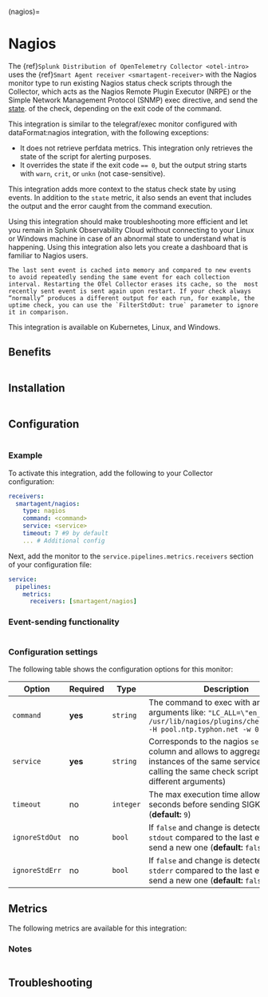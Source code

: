 (nagios)=

# Nagios

<meta name="Description" content="Use this Splunk Observability Cloud integration for the nagios monitor. See benefits, install, configuration, and metrics">

The {ref}`Splunk Distribution of OpenTelemetry Collector <otel-intro>` uses the {ref}`Smart Agent receiver <smartagent-receiver>` with the Nagios monitor type to run existing Nagios status check scripts through the Collector, which acts as the Nagios Remote Plugin Executor (NRPE) or the Simple Network Management Protocol (SNMP) exec directive, and send the <a class="external" href="https://nagios-plugins.org/doc/guidelines.html#AEN78" target="_blank">state</a>. of the check, depending on the exit code of the command. 

This integration is similar to the telegraf/exec monitor configured with dataFormat:nagios integration, with the following exceptions:

- It does not retrieve perfdata metrics. This integration only retrieves the state of the script for alerting purposes.
- It overrides the state if the exit code `== 0`, but the output string starts with `warn`, `crit`, or `unkn` (not case-sensitive).

This integration adds more context to the status check state by using events. In addition to the `state` metric, it also sends an event that includes the output and the error caught from the command execution.

Using this integration should make troubleshooting more efficient and let you remain in Splunk Observability Cloud without connecting to your Linux or Windows machine in case of an abnormal state to understand what is happening. Using this integration also lets you create a dashboard that is familiar to Nagios users.

```{note}
The last sent event is cached into memory and compared to new events to avoid repeatedly sending the same event for each collection interval. Restarting the OTel Collector erases its cache, so the  most recently sent event is sent again upon restart. If your check always “normally” produces a different output for each run, for example, the uptime check, you can use the `FilterStdOut: true` parameter to ignore it in comparison.
```

This integration is available on Kubernetes, Linux, and Windows.

## Benefits

```{include} /_includes/benefits.md
```

## Installation

```{include} /_includes/collector-installation.md
```

## Configuration

```{include} /_includes/configuration.md
```

### Example

To activate this integration, add the following to your Collector configuration:

```yaml
receivers:
  smartagent/nagios:
    type: nagios
    command: <command>
    service: <service>
    timeout: 7 #9 by default
    ... # Additional config
```

Next, add the monitor to the `service.pipelines.metrics.receivers` section of your configuration file:

```yaml
service:
  pipelines:
    metrics:
      receivers: [smartagent/nagios]
```

### Event-sending functionality

```{include} /_includes/event-sending-functionality.md
```

### Configuration settings

The following table shows the configuration options for this monitor:

| Option         | Required | Type      | Description                                                                                                                                                        |
| -------------- | -------- | --------- | ------------------------------------------------------------------------------------------------------------------------------------------------------------------ |
| `command`      | **yes**  | `string`  | The command to exec with any arguments like: `"LC_ALL=\"en_US.utf8\" /usr/lib/nagios/plugins/check_ntp_time -H pool.ntp.typhon.net -w 0.5 -c 1"`                   |
| `service`      | **yes**  | `string`  | Corresponds to the nagios `service` column and allows to aggregate all instances of the same service (when calling the same check script with different arguments) |
| `timeout`      | no       | `integer` | The max execution time allowed in seconds before sending SIGKILL (**default:** `9`)                                                                                |
| `ignoreStdOut` | no       | `bool`    | If `false` and change is detected on `stdout` compared to the last event it will send a new one (**default:** `false`)                                             |
| `ignoreStdErr` | no       | `bool`    | If `false` and change is detected on `stderr` compared to the last event it will send a new one (**default:** `false`)                                             |

## Metrics

The following metrics are available for this integration:

<div class="metrics-yaml" url="https://raw.githubusercontent.com/signalfx/splunk-otel-collector/main/internal/signalfx-agent/pkg/monitors/nagios/metadata.yaml"></div>

### Notes

```{include} /_includes/metric-defs.md
```

## Troubleshooting

```{include} /_includes/troubleshooting.md
```
